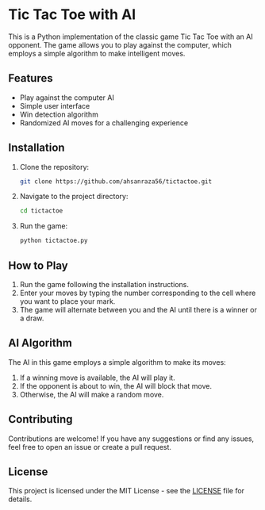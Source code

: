 # Tic Tac Toe with AI

This is a Python implementation of the classic game Tic Tac Toe with an AI opponent. The game allows you to play against the computer, which employs a simple algorithm to make intelligent moves.

## Features

- Play against the computer AI
- Simple user interface
- Win detection algorithm
- Randomized AI moves for a challenging experience

## Installation

1. Clone the repository:
   ```bash
   git clone https://github.com/ahsanraza56/tictactoe.git
   ```

2. Navigate to the project directory:
   ```bash
   cd tictactoe
   ```

3. Run the game:
   ```bash
   python tictactoe.py
   ```

## How to Play

1. Run the game following the installation instructions.
2. Enter your moves by typing the number corresponding to the cell where you want to place your mark.
3. The game will alternate between you and the AI until there is a winner or a draw.

## AI Algorithm

The AI in this game employs a simple algorithm to make its moves:

1. If a winning move is available, the AI will play it.
2. If the opponent is about to win, the AI will block that move.
3. Otherwise, the AI will make a random move.

## Contributing

Contributions are welcome! If you have any suggestions or find any issues, feel free to open an issue or create a pull request.

## License

This project is licensed under the MIT License - see the [LICENSE](LICENSE) file for details.
